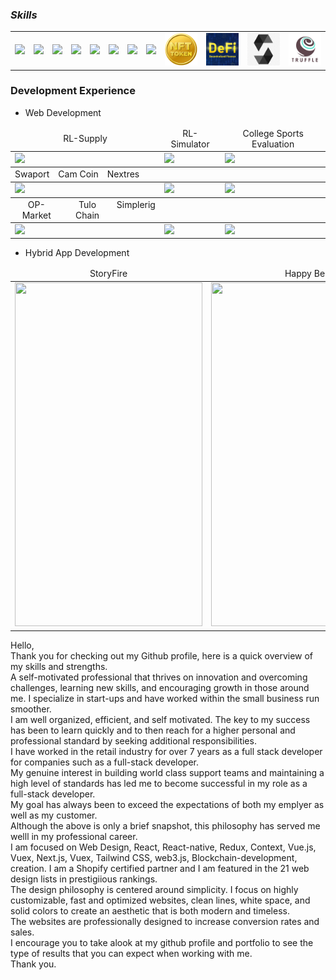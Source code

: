 
### **_Skills_**
<table>
  <tr>
      <td><img src="https://cdn.iconscout.com/icon/free/png-128/react-1175109.png" width="200"></td>
      <td><img src="https://www.kindpng.com/picc/m/765-7652239_react-native-svg-logo-hd-png-download.png" width="200"></td>
      <td><img src="https://www.logodesignlove.com/wp-content/uploads/2010/03/next-logo-paul-rand-1.jpg" width="200"></td>
      <td><img src="https://cdn.iconscout.com/icon/free/png-128/vue-282497.png" width="200"></td>
      <td><img src="https://cdn.iconscout.com/icon/free/png-128/node-1174925.png" width="200"></td>
      <td><img src="https://i.ytimg.com/vi/N3AEAC7wZdo/maxresdefault.jpg" width="200"></td>
      <td><img src="https://www.pngfind.com/pngs/m/452-4521456_scss-logo-hd-png-download.png" width="200"></td>
      <td><img src="https://spng.subpng.com/20180526/okf/kisspng-ethereum-t-shirt-cryptocurrency-bitcoin-blockchain-5b090829a2c4d9.1765357715273185696667.jpg" width="200"></td>
      <td><img src="https://github.com/kroim/profile/blob/master/icons/icon_nft.png?raw=true" width="200"></td>
      <td><img src="https://github.com/kroim/profile/blob/master/icons/icon_defi.png?raw=true" width="200"></td>
      <td><img src="https://github.com/kroim/profile/blob/master/icons/icon_solidity.png?raw=true" width="200"></td>
      <td><img src="https://github.com/kroim/profile/blob/master/icons/icon_truffle.png?raw=true" width="200"></td>      
  </tr>  
</table>

### Development Experience

- Web Development
<table>
    <thead align="center">
        <tr>
            <td>RL-Supply</td>           
            <td>RL-Simulator</td>           
            <td>College Sports Evaluation</td>
        </tr>
    </thead>
    <tr>
        <td>
            <a href="https://rocket-league.com/">
                <img src="https://jin-lyu-dev.vercel.app/projects/supply.png" width="300">
            </a>
        </td>
        <td>
            <a href="https://rlsimulator.pages.dev/">
                <img src="https://jin-lyu-dev.vercel.app/projects/sim.png" width="300">
            </a>
        </td> 
        <td>
            <a href="https://cseval.com/">
                <img src="https://jin-lyu-dev.vercel.app/projects/cseDefault.png" width="300">
            </a>
        </td>               
    </tr>
    <thead align="center">
        <tr style="display: flex">
            <td>Swaport</td>
            <td>Cam Coin</td>
            <td>Nextres</td>
        </tr>
    </thead>
    <tr>
        <td>
            <a href="https://swaport.vercel.app/" target="_blank">
                <img src="https://jin-lyu-dev.vercel.app/projects/swaport.png" width="300">
            </a>
        </td>
        <td>
            <a href="https://camcoin-dev.vercel.app/" target="_blank">
                <img src="https://jin-lyu-dev.vercel.app/projects/camcoin.png" width="300" >
            </a>
        </td>
        <td>
            <a href="https://commercial.nextres.com/" target="_blank">
                <img src="https://jin-lyu-dev.vercel.app/projects/eCom.png" width="300">
            </a>
        </td>                       
    </tr>   
   <thead align="center">
        <tr style="display: flex">
            <td>OP-Market</td>
            <td>Tulo Chain</td>
            <td>Simplerig</td>
        </tr>
    </thead>
    <tr>
        <td>
            <a href="https://op-market.vercel.app/" target="_blank">
                <img src="https://jin-lyu-dev.vercel.app/projects/market.png" width="300">
            </a>
        </td>
        <td>
            <a href="https://www.tulochain.com/" target="_blank">
                <img src="https://jin-lyu-dev.vercel.app/projects/tulo.png" width="300" >
            </a>
        </td>
        <td>
            <a href="https://simplerig.herokuapp.com/" target="_blank">
                <img src="https://jin-lyu-dev.vercel.app/projects/simple.png" width="300">
            </a>
        </td>                       
    </tr>  
</table>

- Hybrid App Development
<table>
    <thead align="center">
        <tr>
            <td>StoryFire</td>
            <td>Happy Be</td>
            <td>StrikeTec</td>
        </tr>
    </thead>
    <tr>
        <td>
            <a href="https://play.google.com/store/apps/details?id=com.storyfire.storyfire&hl=en_US&gl=US">
                <img src="https://play-lh.googleusercontent.com/5Lmq7EcKhNGHUptLtziAy4G8qgXGRuC8AdQhp8ycJGmSY9XMDxf3siAPCCl2RihysLg=w1440-h620-rw" width="300" height="550">
            </a>
        </td>          
        <td>
            <a href="https://play.google.com/store/apps/details?id=com.eikard.version">
                <img src="https://play-lh.googleusercontent.com/0yofnveljsXLosh_ZOX8dX1Iy0y1Rk2ehbcOhv0CEEF-MdVNVds1yCy9lQzXQXbxP10=w1440-h620-rw" width="300" height="550">
            </a>
        </td>   
        <td>
            <a href="https://play.google.com/store/apps/details?id=com.striketec.mobile">
                <img src="https://play-lh.googleusercontent.com/B2gWGxF3dfoklxTLtrwF30yuU8fuHS1vCJ4puthl8wguNCMQva85AloZZ8YcVdyRqw=w1440-h620-rw" width="300" height="550">
            </a>
        </td> 
    </tr>  
</table>


Hello,<br />
Thank you for checking out my Github profile, here is a quick overview of my skills and strengths.<br />
A self-motivated professional that thrives on innovation and overcoming challenges, learning new skills, and encouraging growth in those around me. 
I specialize in start-ups and have worked within the small business run smoother.
<br />I am well organized, efficient, and self motivated. The key to my success has been to learn quickly and to then reach for a higher personal and professional standard by seeking additional responsibilities.<br />
I have worked in the retail industry for over 7 years as a full stack developer for companies such as a full-stack developer.<br />
My genuine interest in building world class support teams and maintaining a high level of standards has led me to become successful in my role as a full-stack developer.<br />
My goal has always been to exceed the expectations of both my emplyer as well as my customer.<br />
Although the above is only a brief snapshot, this philosophy has served me welll in my professional career.<br />
I am focused on Web Design, React, React-native, Redux, Context, Vue.js, Vuex, Next.js, Vuex, Tailwind CSS, web3.js, Blockchain-development, creation. I am a Shopify certified partner and I am featured in the 21 web design lists in prestigiious rankings.<br />
The design philosophy is centered around simplicity. I focus on highly customizable, fast and optimized websites, clean lines, white space, and solid colors to create an aesthetic that is both modern and timeless.<br />
The websites are professionally designed to increase conversion rates and sales.<br />
I encourage you to take alook at my github profile and portfolio to see the type of results that you can expect when working with me.<br />
Thank you.

